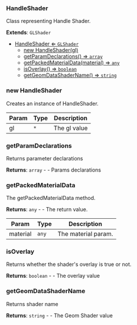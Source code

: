 <a name="HandleShader"></a>

### HandleShader 
Class representing Handle Shader.


**Extends**: <code>GLShader</code>  

* [HandleShader ⇐ <code>GLShader</code>](#HandleShader)
    * [new HandleShader(gl)](#new-HandleShader)
    * [getParamDeclarations() ⇒ <code>array</code>](#getParamDeclarations)
    * [getPackedMaterialData(material) ⇒ <code>any</code>](#getPackedMaterialData)
    * [isOverlay() ⇒ <code>boolean</code>](#isOverlay)
    * [getGeomDataShaderName() ⇒ <code>string</code>](#getGeomDataShaderName)

<a name="new_HandleShader_new"></a>

### new HandleShader
Creates an instance of HandleShader.


| Param | Type | Description |
| --- | --- | --- |
| gl | <code>\*</code> | The gl value |

<a name="HandleShader.getParamDeclarations"></a>

### getParamDeclarations
Returns parameter declarations


**Returns**: <code>array</code> - - Params declarations  
<a name="HandleShader.getPackedMaterialData"></a>

### getPackedMaterialData
The getPackedMaterialData method.


**Returns**: <code>any</code> - - The return value.  

| Param | Type | Description |
| --- | --- | --- |
| material | <code>any</code> | The material param. |

<a name="HandleShader.isOverlay"></a>

### isOverlay
Returns whether the shader's overlay is true or not.


**Returns**: <code>boolean</code> - - The overlay value  
<a name="HandleShader.getGeomDataShaderName"></a>

### getGeomDataShaderName
Returns shader name


**Returns**: <code>string</code> - - The Geom Shader value  
